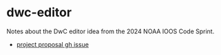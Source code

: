 # dwc-editor
Notes about the DwC editor idea from the 2024 NOAA IOOS Code Sprint.

* [project proposal gh issue](https://github.com/ioos/ioos-code-sprint/issues/31)


